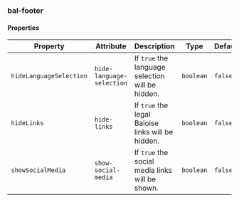 ### bal-footer
 
#### Properties

| Property                | Attribute                 | Description                                       | Type      | Default |
| ----------------------- | ------------------------- | ------------------------------------------------- | --------- | ------- |
| `hideLanguageSelection` | `hide-language-selection` | If `true` the language selection will be hidden.  | `boolean` | `false` |
| `hideLinks`             | `hide-links`              | If `true` the legal Baloise links will be hidden. | `boolean` | `false` |
| `showSocialMedia`       | `show-social-media`       | If `true` the social media links will be shown.   | `boolean` | `false` |


 